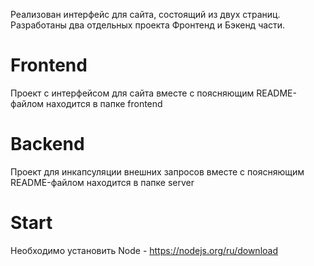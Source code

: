 Реализован интерфейс для сайта, состоящий из двух страниц.
Разработаны два отдельных проекта Фронтенд и Бэкенд части.

# Frontend
Проект с интерфейсом для сайта вместе с поясняющим README-файлом находится в папке frontend 

# Backend
Проект для инкапсуляции внешних запросов вместе с поясняющим README-файлом находится в папке server

# Start
Необходимо установить Node - https://nodejs.org/ru/download
